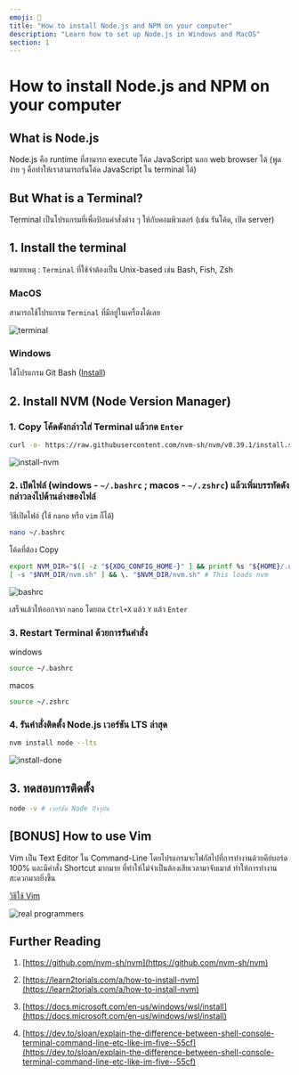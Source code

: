 ```yaml
---
emoji: 🚀
title: "How to install Node.js and NPM on your computer"
description: "Learn how to set up Node.js in Windows and MacOS"
section: 1
---
```


# How to install Node.js and NPM on your computer

## What is Node.js

Node.js คือ runtime ที่สามารถ execute โค้ด JavaScript นอก web browser ได้ (พูดง่าย ๆ คือทำให้เราสามารถรันโค้ด JavaScript ใน terminal ได้)

## But What is a Terminal?

Terminal เป็นโปรแกรมที่เพื่อป้อนคำสั่งต่าง ๆ ให้กับคอมพิวเตอร์ (เช่น รันโค้ด, เปิด server)

## 1. Install the terminal

หมายเหตุ : `Terminal` ที่ใช้จำต้องเป็น Unix-based เช่น Bash, Fish, Zsh

### MacOS

สามารถใช้โปรแกรม `Terminal` ที่มีอยู่ในเครื่องได้เลย

![terminal](/assets/articles/how-to-setup-nodejs/terminal.png)

### Windows

ใช้โปรแกรม Git Bash ([Install](https://git-scm.com/download/win))

## 2. Install NVM (Node Version Manager)

### 1. Copy โค้ดดังกล่าวใส่ Terminal แล้วกด `Enter`

```bash
curl -o- https://raw.githubusercontent.com/nvm-sh/nvm/v0.39.1/install.sh | bash
```

![install-nvm](/assets/articles/how-to-setup-nodejs/install-nvm.png)

### 2. เปิดไฟล์ (windows - `~/.bashrc` ; macos - `~/.zshrc`) แล้วเพิ่มบรรทัดดังกล่าวลงไปด้านล่างของไฟล์

วิธีเปิดไฟล์ (ใช้ `nano` หรือ `vim` ก็ได้)

```bash
nano ~/.bashrc
```

โค้ดที่ต้อง Copy

```bash
export NVM_DIR="$([ -z "${XDG_CONFIG_HOME-}" ] && printf %s "${HOME}/.nvm" || printf %s "${XDG_CONFIG_HOME}/nvm")"
[ -s "$NVM_DIR/nvm.sh" ] && \. "$NVM_DIR/nvm.sh" # This loads nvm
```

![bashrc](/assets/articles/how-to-setup-nodejs/bashrc.png)

เสร็จแล้วให้ออกจาก `nano` โดยกด `Ctrl+X` แล้ว `Y` แล้ว `Enter`

### 3. Restart Terminal ด้วยการรันคำสั่ง

windows

```bash
source ~/.bashrc
```

macos

```bash
source ~/.zshrc
```

### 4. รันคำสั่งติดตั้ง Node.js เวอร์ชัน LTS ล่าสุด

```bash
nvm install node --lts
```

![install-done](/assets/articles/how-to-setup-nodejs/install-done.png)

## 3. ทดสอบการติดตั้ง

```bash
node -v # เวอร์ชัน Node ปัจจุบัน
```

## [BONUS] How to use Vim

Vim เป็น Text Editor ใน Command-Line โดยโปรแกรมจะโฟกัสไปที่การทำงานด้วยคีย์บอร์ด 100% และมีคำสั่ง Shortcut มากมาย ที่ทำให้ไม่จำเป็นต้องเสียเวลามาจับเมาส์ ทำให้การทำงานสะดวกมากยิ่งขึ้น

[วิธีใช้ Vim](https://opensource.com/article/19/3/getting-started-vim)

![real programmers](https://imgs.xkcd.com/comics/real_programmers.png)

## Further Reading

1. [https://github.com/nvm-sh/nvm](https://github.com/nvm-sh/nvm)

2. [https://learn2torials.com/a/how-to-install-nvm](https://learn2torials.com/a/how-to-install-nvm)

3. [https://docs.microsoft.com/en-us/windows/wsl/install](https://docs.microsoft.com/en-us/windows/wsl/install)

4. [https://dev.to/sloan/explain-the-difference-between-shell-console-terminal-command-line-etc-like-im-five--55cf](https://dev.to/sloan/explain-the-difference-between-shell-console-terminal-command-line-etc-like-im-five--55cf)
